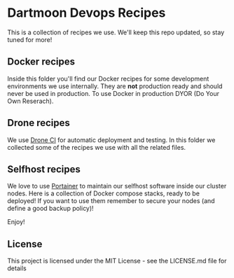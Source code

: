 # Dartmoon Devops Recipes
This is a collection of recipes we use. We'll keep this repo updated, so stay tuned for more!

## Docker recipes
Inside this folder you'll find our Docker recipes for some development environments we use internally. They are **not** production ready and should never be used in production. To use Docker in production DYOR (Do Your Own Reserach).

## Drone recipes
We use [Drone CI](https://www.drone.io/) for automatic deployment and testing. In this folder we collected  some of the recipes we use with all the related files.

## Selfhost recipes
We love to use [Portainer](https://www.portainer.io/) to maintain our selfhost software inside our cluster nodes. Here is a collection of Docker compose stacks, ready to be deployed! If you want to use them remember to secure your nodes (and define a good backup policy)!

Enjoy!

## License

This project is licensed under the MIT License - see the LICENSE.md file for details